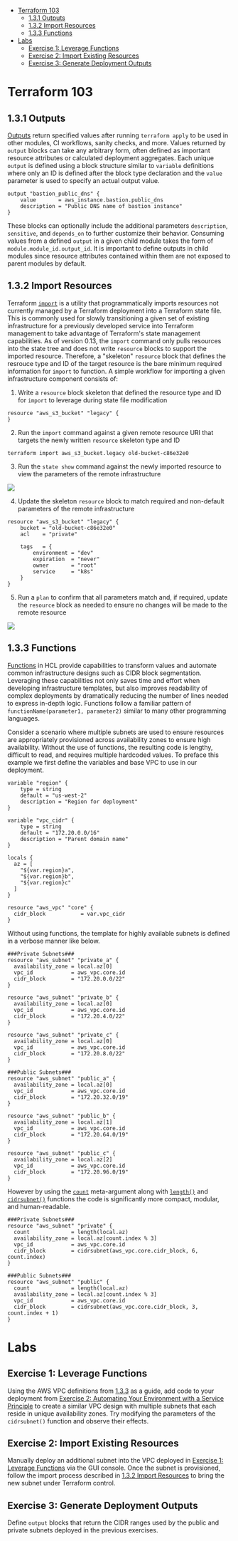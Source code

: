 - [Terraform 103](#terraform-103)
  - [1.3.1 Outputs](#131-outputs)
  - [1.3.2 Import Resources](#132-import-resources)
  - [1.3.3 Functions](#133-functions)
- [Labs](#labs)
  - [Exercise 1: Leverage Functions](#exercise-1-leverage-functions)
  - [Exercise 2: Import Existing Resources](#exercise-2-import-existing-resources)
  - [Exercise 3: Generate Deployment Outputs](#exercise-3-generate-deployment-outputs)

# Terraform 103

## 1.3.1 Outputs

[Outputs](https://www.terraform.io/docs/configuration/outputs.html) return specified values after running ```terraform apply```  to be used in other modules, CI workflows, sanity checks, and more. Values returned by ```output``` blocks can take any arbitrary form, often defined as important resource attributes or calculated deployment aggregates. Each unique ```output``` is defined using a block structure similar to ```variable``` definitions where only an ID is defined after the block type declaration and the ```value``` parameter is used to specify an actual output value.

```
output "bastion_public_dns" {
    value       = aws_instance.bastion.public_dns
    description = "Public DNS name of bastion instance"
}
```

These blocks can optionally include the additional parameters ```description```, ```sensitive```, and ```depends_on``` to further customize their behavior. Consuming values from a defined ```output``` in a given child module takes the form of ```module.module_id.output_id```. It is important to define outputs in child modules since resource attributes contained within them are not exposed to parent modules by default.

## 1.3.2 Import Resources

Terraform [```import```](https://www.terraform.io/docs/import/index.html) is a utility that programmatically imports resources not currently managed by a Terraform deployment into a Terraform state file. This is commonly used for slowly transitioning a given set of existing infrastructure for a previously developed service into Terraform management to take advantage of Terraform's state management capabilities. As of version 0.13, the ```import``` command only pulls resources into the state tree and does not write ```resource``` blocks to support the imported resource. Therefore, a "skeleton" ```resource``` block that defines the resrouce type and ID of the target resource is the bare minimum required information for ```import``` to function. A simple workflow for importing a given infrastructure component consists of:

  1. Write a ```resource``` block skeleton that defined the resource type and ID for ```import``` to leverage during state file modification
```
resource "aws_s3_bucket" "legacy" {
}
```
  2. Run the ```import``` command against a given remote resource URI that targets the newly written ```resource``` skeleton type and ID
```
terraform import aws_s3_bucket.legacy old-bucket-c86e32e0
```
  3. Run the ```state show``` command against the newly imported resource to view the parameters of the remote infrastructure

![](_img/tf_classroom_103_state_show.png)

  4. Update the skeleton ```resource``` block to match required and non-default parameters of the remote infrastructure
```
resource "aws_s3_bucket" "legacy" {
    bucket = "old-bucket-c86e32e0"
    acl    = "private"

    tags   = {
        environment = "dev"
        expiration  = "never"
        owner       = "root"
        service     = "k8s"
    }
}
```
  5. Run a ```plan``` to confirm that all parameters match and, if required, update the ```resource``` block as needed to ensure no changes will be made to the remote resource

![](_img/tf_classroom_103_plan.png)

## 1.3.3 Functions

[Functions](https://www.terraform.io/docs/configuration/functions.html) in HCL provide capabilities to transform values and automate common infrastructure designs such as CIDR block segmentation. Leveraging these capabilities not only saves time and effort when developing infrastructure templates, but also improves readability of complex deployments by dramatically reducing the number of lines needed to express in-depth logic. Functions follow a familiar pattern of ```functionName(parameter1, parameter2)``` similar to many other programming languages. 

Consider a scenario where multiple subnets are used to ensure resources are appropriately provisioned across availability zones to ensure high availability. Without the use of functions, the resulting code is lengthy, difficult to read, and requires multiple hardcoded values. To preface this example we first define the variables and base VPC to use in our deployment.
```
variable "region" {
    type = string
    default = "us-west-2"
    description = "Region for deployment"
}

variable "vpc_cidr" {
    type = string
    default = "172.20.0.0/16"
    description = "Parent domain name"
}

locals {
  az = [
    "${var.region}a",
    "${var.region}b",
    "${var.region}c"
  ]
}

resource "aws_vpc" "core" {
  cidr_block           = var.vpc_cidr
}
```
Without using functions, the template for highly available subnets is defined in a verbose manner like below.
```
###Private Subnets###
resource "aws_subnet" "private_a" {
  availability_zone = local.az[0]
  vpc_id            = aws_vpc.core.id
  cidr_block        = "172.20.0.0/22"
}

resource "aws_subnet" "private_b" {
  availability_zone = local.az[0]
  vpc_id            = aws_vpc.core.id
  cidr_block        = "172.20.4.0/22"
}

resource "aws_subnet" "private_c" {
  availability_zone = local.az[0]
  vpc_id            = aws_vpc.core.id
  cidr_block        = "172.20.8.0/22"
}

###Public Subnets###
resource "aws_subnet" "public_a" {
  availability_zone = local.az[0]
  vpc_id            = aws_vpc.core.id
  cidr_block        = "172.20.32.0/19"
}

resource "aws_subnet" "public_b" {
  availability_zone = local.az[1]
  vpc_id            = aws_vpc.core.id
  cidr_block        = "172.20.64.0/19"
}

resource "aws_subnet" "public_c" {
  availability_zone = local.az[2]
  vpc_id            = aws_vpc.core.id
  cidr_block        = "172.20.96.0/19"
}
```
However by using the [```count```](https://www.terraform.io/docs/configuration/resources.html#count-multiple-resource-instances-by-count) meta-argument along with [```length()```](https://www.terraform.io/docs/configuration/functions/length.html) and [```cidrsubnet()```](https://www.terraform.io/docs/configuration/functions/cidrsubnet.html) functions the code is significantly more compact, modular, and human-readable.
```
###Private Subnets###
resource "aws_subnet" "private" {
  count             = length(local.az)
  availability_zone = local.az[count.index % 3]
  vpc_id            = aws_vpc.core.id
  cidr_block        = cidrsubnet(aws_vpc.core.cidr_block, 6, count.index)
}

###Public Subnets###
resource "aws_subnet" "public" {
  count             = length(local.az)
  availability_zone = local.az[count.index % 3]
  vpc_id            = aws_vpc.core.id
  cidr_block        = cidrsubnet(aws_vpc.core.cidr_block, 3, count.index + 1)
}
```
# Labs

## Exercise 1: Leverage Functions

Using the AWS VPC definitions from [1.3.3](#133-functions) as a guide, add code to your deployment from [Exercise 2: Automating Your Environment with a Service Principle](#exercise-2-automating-your-environment-with-a-service-principle) to create a similar VPC design with multiple subnets that each reside in unique availability zones. Try modifying the parameters of the ```cidrsubnet()``` function and observe their effects.

## Exercise 2: Import Existing Resources

Manually deploy an additional subnet into the VPC deployed in [Exercise 1: Leverage Functions](#exercise-1-leverage-functions) via the GUI console. Once the subnet is provisioned, follow the import process described in [1.3.2 Import Resources](#132-import-resources) to bring the new subnet under Terraform control.

## Exercise 3: Generate Deployment Outputs

Define ```output``` blocks that return the CIDR ranges used by the public and private subnets deployed in the previous exercises.